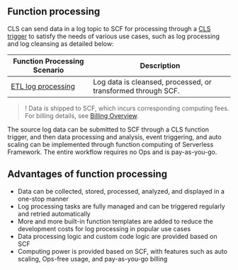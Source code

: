 ## Function processing

CLS can send data in a log topic to SCF for processing through a [CLS trigger](https://intl.cloud.tencent.com/document/product/583/38845) to satisfy the needs of various use cases, such as log processing and log cleansing as detailed below:


| Function Processing Scenario | Description |
| ------------------------------------------------------------ | --------------------------------------- |
| [ETL log processing](https://www.tencentcloud.com/document/product/614/38884) | Log data is cleansed, processed, or transformed through SCF.  |


>! Data is shipped to SCF, which incurs corresponding computing fees. For billing details, see [Billing Overview](https://intl.cloud.tencent.com/document/product/583/17299).
>


The source log data can be submitted to SCF through a CLS function trigger, and then data processing and analysis, event triggering, and auto scaling can be implemented through function computing of Serverless Framework. The entire workflow requires no Ops and is pay-as-you-go.

## Advantages of function processing

- Data can be collected, stored, processed, analyzed, and displayed in a one-stop manner
- Log processing tasks are fully managed and can be triggered regularly and retried automatically
- More and more built-in function templates are added to reduce the development costs for log processing in popular use cases
- Data processing logic and custom code logic are provided based on SCF
- Computing power is provided based on SCF, with features such as auto scaling, Ops-free usage, and pay-as-you-go billing

